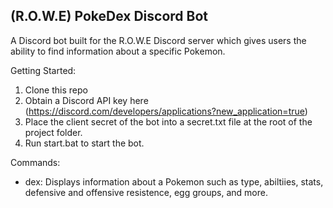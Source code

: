 (R.O.W.E) PokeDex Discord Bot
-----
A Discord bot built for the R.O.W.E Discord server which gives users the ability to find information about a specific Pokemon.

Getting Started:
1. Clone this repo
2. Obtain a Discord API key here (https://discord.com/developers/applications?new_application=true)
3. Place the client secret of the bot into a secret.txt file at the root of the project folder.
4. Run start.bat to start the bot.

Commands:
- dex: Displays information about a Pokemon such as type, abiltiies, stats, defensive and offensive resistence, egg groups, and more.
